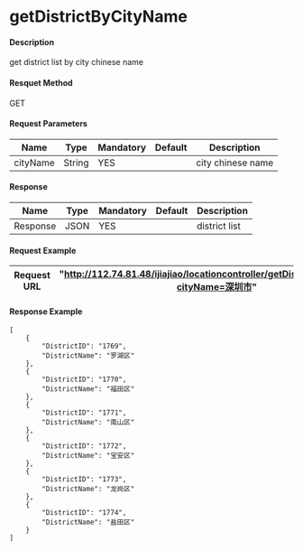 # getDistrictByCityName

#### Description
get district list by city chinese name
#### Resquet Method
GET
#### Request Parameters

| Name | Type | Mandatory | Default | Description |
| -- | -- | -- | -- | -- |
| cityName | String | YES |  | city chinese name|



#### Response
| Name | Type | Mandatory | Default | Description |
| -- | -- | -- | -- | -- |
| Response | JSON | YES| | district list


#### Request Example

|Request URL | "http://112.74.81.48/ijiajiao/locationcontroller/getDistrictByCityName?cityName=深圳市" |
| --| -- |


#### Response Example

```
[
    {
        "DistrictID": "1769",
        "DistrictName": "罗湖区"
    },
    {
        "DistrictID": "1770",
        "DistrictName": "福田区"
    },
    {
        "DistrictID": "1771",
        "DistrictName": "南山区"
    },
    {
        "DistrictID": "1772",
        "DistrictName": "宝安区"
    },
    {
        "DistrictID": "1773",
        "DistrictName": "龙岗区"
    },
    {
        "DistrictID": "1774",
        "DistrictName": "盐田区"
    }
]
```





